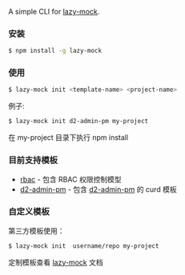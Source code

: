 A simple CLI for [lazy-mock](https://github.com/wjkang/lazy-mock).

### 安装

``` bash
$ npm install -g lazy-mock
```

### 使用

``` bash
$ lazy-mock init <template-name> <project-name>
```

例子:

``` bash
$ lazy-mock init d2-admin-pm my-project
```
在 my-project 目录下执行 npm install

### 目前支持模板
* [rbac](https://github.com/lazy-mock-templates/rbac) - 包含 RBAC 权限控制模型
* [d2-admin-pm](https://github.com/lazy-mock-templates/d2-admin-pm) - 包含 [d2-admin-pm](https://github.com/wjkang/d2-admin-pm) 的 curd 模板

### 自定义模板

第三方模板使用：
``` bash
$ lazy-mock init  username/repo my-project
```

定制模板查看 [lazy-mock](https://github.com/wjkang/lazy-mock) 文档
